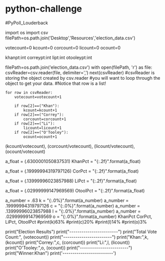 # python-challenge
#PyPoll_Louderback

import os
import csv
filePath=os.path.join('Desktop','Resources','election_data.csv')

votecount=0
kcount=0
corcount=0
licount=0
ocount=0

khanpt:int
correypt:int
lipt:int
otooleypt:int

filePath=os.path.join('election_data.csv')
with open(filePath, 'r') as file:
    csvReader=csv.reader(file, delimiter=',')
    next(csvReader)
    #csvReader is storing the object created by csv.reader
    #you will want to loop through the object to get your data.
    #Notice that row is a list!
    
    for row in csvReader:
        votecount=votecount+1       

        if row[2]==("Khan"):
            kcount=kcount+1
        if row[2]==("Correy"):
            corcount=corcount+1
        if row[2]==("Li"):
            licount=licount+1
        if row[2]==("O'Tooley"):
            ocount=ocount+1
            
(kcount/votecount),
(corcount/votecount),
(licount/votecount),
(ocount/votecount)


a_float = (.6300001050837531)
KhanPct = "{:.2f}".format(a_float)

a_float = (.19999994319797126)
CorPct = "{:.2f}".format(a_float)

a_float = (.13999996023857988)
LiPct = "{:.2f}".format(a_float)

a_float = (.02999999147969569)
OtoolPct = "{:.2f}".format(a_float)



a_number = .63
k = "{:.0%}".format(a_number)
a_number = .19999994319797126
c = "{:.0%}".format(a_number)
a_number = .13999996023857988
l = "{:.0%}".format(a_number)
a_number = .02999999147969569
o = "{:.0%}".format(a_number)
KhanPct
CorPct,
LiPct,
OtoolPct
#print(k)63%
#print(c)20%
#print(l)14%
#print(o)3%


print("Election Results")
print("------------------------")
print("Total Vote Count:",  (votecount))
print("------------------------")
print("Khan:",k,   (kcount))
print("Correy:",c,   (corcount))
print("Li:",l,   (licount))
print("O'Tooley:",o,   (ocount))
print("------------------------")
print("Winner:Khan")
print('-------------------------')




